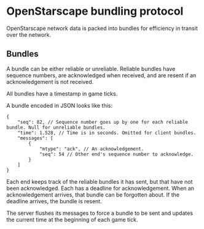 # OpenStarscape bundling protocol

OpenStarscape network data is packed into bundles for efficiency in transit over the network.

## Bundles

A bundle can be either reliable or unreliable. Reliable bundles have sequence numbers, are acknowledged when received, and are resent if an acknowledgement is not received.

All bundles have a timestamp in game ticks.

A bundle encoded in JSON looks like this:

```jsonc
{
	"seq": 82, // Sequence number goes up by one for each reliable bundle. Null for unreliable bundles.
	"time": 1.528, // Time is in seconds. Omitted for client bundles.
	"messages": [
		{
			"mtype": "ack", // An acknowledgement.
			"seq": 54 // Other end's sequence number to acknowledge.
		}
	]
}
```

Each end keeps track of the reliable bundles it has sent, but that have not been acknowledged. Each has a deadline for acknowledgement. When an acknowledgement arrives, that bundle can be forgotten about. If the deadline arrives, the bundle is resent.

The server flushes its messages to force a bundle to be sent and updates the current time at the beginning of each game tick.
